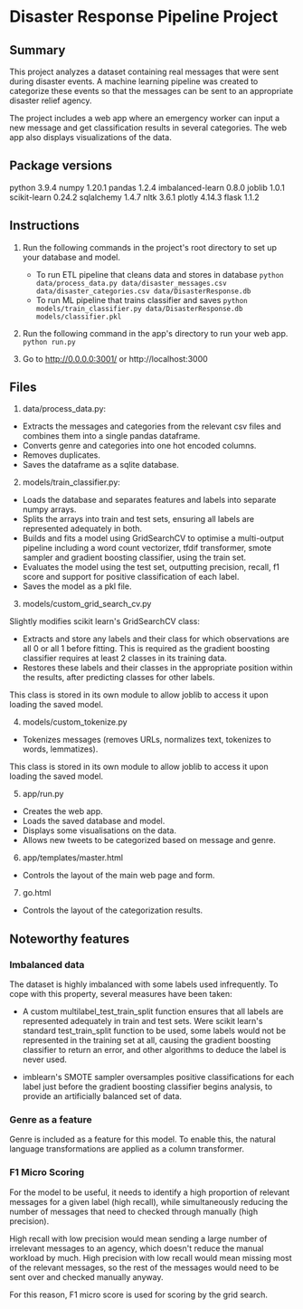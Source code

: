 # Disaster Response Pipeline Project

## Summary

This project analyzes a dataset containing real messages that were sent during disaster events. A machine learning pipeline was created to categorize these events so that the messages can be sent to an appropriate disaster relief agency.

The project includes a web app where an emergency worker can input a new message and get classification results in several categories. The web app also displays visualizations of the data.

## Package versions

python                    3.9.4
numpy                     1.20.1
pandas                    1.2.4
imbalanced-learn          0.8.0
joblib                    1.0.1
scikit-learn              0.24.2
sqlalchemy                1.4.7
nltk                      3.6.1
plotly                    4.14.3
flask                     1.1.2

## Instructions

1. Run the following commands in the project's root directory to set up your database and model.

    - To run ETL pipeline that cleans data and stores in database
        `python data/process_data.py data/disaster_messages.csv data/disaster_categories.csv data/DisasterResponse.db`
    - To run ML pipeline that trains classifier and saves
        `python models/train_classifier.py data/DisasterResponse.db models/classifier.pkl`

2. Run the following command in the app's directory to run your web app.
    `python run.py`

3. Go to http://0.0.0.0:3001/ or http://localhost:3000

## Files

1. data/process_data.py:

* Extracts the messages and categories from the relevant csv files and combines them into a single pandas dataframe.
* Converts genre and categories into one hot encoded columns.
* Removes duplicates.
* Saves the dataframe as a sqlite database.

2. models/train_classifier.py:

* Loads the database and separates features and labels into separate numpy arrays.
* Splits the arrays into train and test sets, ensuring all labels are represented adequately in both.
* Builds and fits a model using GridSearchCV to optimise a multi-output pipeline including a word count vectorizer, tfdif transformer, smote sampler and gradient boosting classifier, using the train set.
* Evaluates the model using the test set, outputting precision, recall, f1 score and support for positive classification of each label.
* Saves the model as a pkl file.

3. models/custom_grid_search_cv.py

Slightly modifies scikit learn's GridSearchCV class:

* Extracts and store any labels and their class for which observations are all 0 or all 1 before fitting. This is required as the gradient boosting classifier requires at least 2 classes in its training data.
* Restores these labels and their classes in the appropriate position within the results, after predicting classes for other labels.

This class is stored in its own module to allow joblib to access it upon loading the saved model.

4. models/custom_tokenize.py

* Tokenizes messages (removes URLs, normalizes text, tokenizes to words, lemmatizes).

This class is stored in its own module to allow joblib to access it upon loading the saved model.

5. app/run.py

* Creates the web app.
* Loads the saved database and model.
* Displays some visualisations on the data.
* Allows new tweets to be categorized based on message and genre.

6. app/templates/master.html

* Controls the layout of the main web page and form.

7. go.html

* Controls the layout of the categorization results.

## Noteworthy features

### Imbalanced data

The dataset is highly imbalanced with some labels used infrequently. To cope with this property, several measures have been taken:

* A custom multilabel_test_train_split function ensures that all labels are represented adequately in train and test sets. Were scikit learn's standard test_train_split function to be used, some labels would not be represented in the training set at all, causing the gradient boosting classifier to return an error, and other algorithms to deduce the label is never used.

* imblearn's SMOTE sampler oversamples positive classifications for each label just before the gradient boosting classifier begins analysis, to provide an artificially balanced set of data.

### Genre as a feature

Genre is included as a feature for this model. To enable this, the natural language transformations are applied as a column transformer.

### F1 Micro Scoring

For the model to be useful, it needs to identify a high proportion of relevant messages for a given label (high recall), while simultaneously reducing the number of messages that need to checked through manually (high precision).

High recall with low precision would mean sending a large number of irrelevant messages to an agency, which doesn't reduce the manual workload by much. High precision with low recall would mean missing most of the relevant messages, so the rest of the messages would need to be sent over and checked manually anyway.

For this reason, F1 micro score is used for scoring by the grid search.